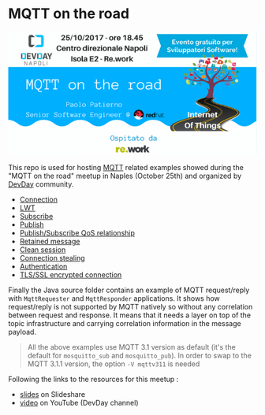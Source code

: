 # MQTT on the road

![meetup](images/meetup.png)

This repo is used for hosting [MQTT](http://mqtt.org/) related examples showed during the "MQTT on the road" meetup in Naples (October 25th) and organized by [DevDay](http://www.devday.it/) community.

* [Connection](01-connect.md)
* [LWT](02-will.md)
* [Subscribe](03-subscribe.md)
* [Publish](04-publish.md)
* [Publish/Subscribe QoS relationship](05-pub-sub-qos.md)
* [Retained message](06-retain.md)
* [Clean session](07-clean-session.md)
* [Connection stealing](08-connection-stealing.md)
* [Authentication](09-authentication.md)
* [TLS/SSL encrypted connection](10-ssl.md)

Finally the Java source folder contains an example of MQTT request/reply with `MqttRequester` and `MqttResponder` applications.
It shows how request/reply is not supported by MQTT natively so without any correlation between request and response. It means that
it needs a layer on top of the topic infrastructure and carrying correlation information in the message payload.

> All the above examples use MQTT 3.1 version as default (it's the default for `mosquitto_sub` and `mosquitto_pub`). In order
to swap to the MQTT 3.1.1 version, the option `-V mqttv311` is needed

Following the links to the resources for this meetup :

* [slides](https://www.slideshare.net/paolopat/mqtt-on-the-road) on Slideshare
* [video](https://www.youtube.com/watch?v=EefQVUumQy8) on YouTube (DevDay channel)